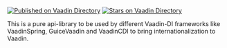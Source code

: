 [![Published on Vaadin  Directory](https://img.shields.io/badge/Vaadin%20Directory-published-00b4f0.svg)](https://vaadin.com/directory/component/internationalization-for-vaadin)
[![Stars on Vaadin Directory](https://img.shields.io/vaadin-directory/star/internationalization-for-vaadin.svg)](https://vaadin.com/directory/component/internationalization-for-vaadin)

This is a pure api-library to be used by different Vaadin-DI frameworks like VaadinSpring, GuiceVaadin and VaadinCDI to 
bring internationalization to Vaadin. 
